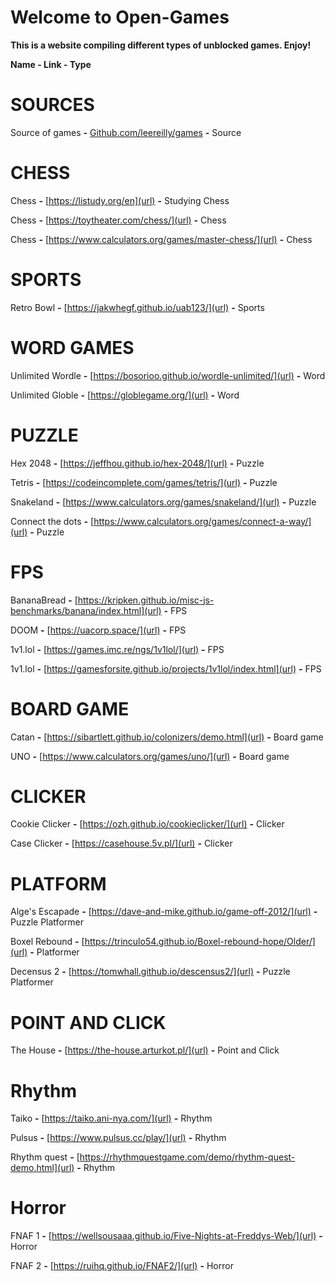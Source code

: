 # Welcome to Open-Games

**This is a website compiling different types of unblocked games. Enjoy!**

**Name - Link - Type**

# SOURCES

Source of games **-** <a href="https://github.com/leereilly/games">Github.com/leereilly/games</a>  **-** Source

# CHESS

Chess **-** [https://listudy.org/en](url) **-** Studying Chess

Chess **-** [https://toytheater.com/chess/](url) **-** Chess

Chess **-** [https://www.calculators.org/games/master-chess/](url) **-** Chess

# SPORTS

Retro Bowl **-** [https://jakwhegf.github.io/uab123/](url) **-** Sports

# WORD GAMES

Unlimited Wordle **-** [https://bosorioo.github.io/wordle-unlimited/](url) **-** Word

Unlimited Globle **-** [https://globlegame.org/](url) **-** Word

# PUZZLE

Hex 2048 **-** [https://jeffhou.github.io/hex-2048/](url) **-** Puzzle

Tetris **-** [https://codeincomplete.com/games/tetris/](url) **-** Puzzle

Snakeland **-** [https://www.calculators.org/games/snakeland/](url) **-** Puzzle

Connect the dots **-** [https://www.calculators.org/games/connect-a-way/](url) **-** Puzzle

# FPS

BananaBread **-** [https://kripken.github.io/misc-js-benchmarks/banana/index.html](url) **-** FPS

DOOM **-** [https://uacorp.space/](url) **-** FPS

1v1.lol **-** [https://games.imc.re/ngs/1v1lol/](url) **-** FPS

1v1.lol **-**  [https://gamesforsite.github.io/projects/1v1lol/index.html](url) **-** FPS

# BOARD GAME

Catan **-** [https://sibartlett.github.io/colonizers/demo.html](url) **-** Board game

UNO **-** [https://www.calculators.org/games/uno/](url) **-** Board game

# CLICKER

Cookie Clicker **-** [https://ozh.github.io/cookieclicker/](url) **-** Clicker

Case Clicker **-** [https://casehouse.5v.pl/](url) **-** Clicker

# PLATFORM

Alge's Escapade **-** [https://dave-and-mike.github.io/game-off-2012/](url) **-** Puzzle Platformer

Boxel Rebound **-** [https://trinculo54.github.io/Boxel-rebound-hope/Older/](url) **-** Platformer

Decensus 2 **-** [https://tomwhall.github.io/descensus2/](url) **-** Puzzle Platformer

# POINT AND CLICK

The House **-** [https://the-house.arturkot.pl/](url) **-** Point and Click

# Rhythm

Taiko **-** [https://taiko.ani-nya.com/](url) **-** Rhythm

Pulsus **-** [https://www.pulsus.cc/play/](url) **-** Rhythm

Rhythm quest **-** [https://rhythmquestgame.com/demo/rhythm-quest-demo.html](url) **-** Rhythm

# Horror

FNAF 1 **-** [https://wellsousaaa.github.io/Five-Nights-at-Freddys-Web/](url) **-** Horror

FNAF 2 **-** [https://ruihq.github.io/FNAF2/](url) **-** Horror


